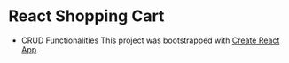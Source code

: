 # React Shopping Cart

- CRUD Functionalities
This project was bootstrapped with [Create React App](https://github.com/facebook/create-react-app).

